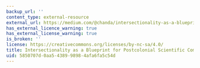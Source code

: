 ```yaml
---
backup_url: ''
content_type: external-resource
external_url: https://medium.com/@chanda/intersectionality-as-a-blueprint-for-postcolonial-scientific-community-building-7e795d09225a#.lmvrsh7su
has_external_licence_warning: true
has_external_license_warning: true
is_broken: ''
license: https://creativecommons.org/licenses/by-nc-sa/4.0/
title: Intersectionality as a Blueprint for Postcolonial Scientific Community Building
uid: 5850707d-0aa5-4389-9898-4afa6fa5c54d
---
```

